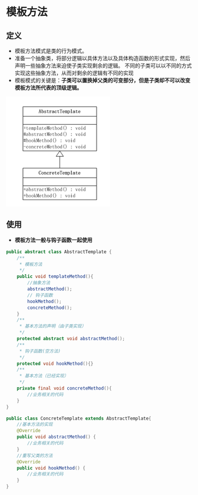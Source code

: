# 模板方法

## 定义

* 模板方法模式是类的行为模式。
* 准备一个抽象类，将部分逻辑以具体方法以及具体构造函数的形式实现，然后声明一些抽象方法来迫使子类实现剩余的逻辑。
  不同的子类可以以不同的方式实现这些抽象方法，从而对剩余的逻辑有不同的实现
* 模板模式的关键是：**子类可以置换掉父类的可变部分，但是子类却不可以改变模板方法所代表的顶级逻辑。**

![templateMethod](/image-resources/designpattern/templateMethod.png)

## 使用

* **模板方法一般与钩子函数一起使用**

```java
public abstract class AbstractTemplate {
    /**
     * 模板方法
     */
    public void templateMethod(){
        //抽象方法
        abstractMethod();
        // 钩子函数
        hookMethod();
        concreteMethod();
    }
    /**
     * 基本方法的声明（由子类实现）
     */
    protected abstract void abstractMethod();
    /**
     * 钩子函数(空方法)
     */
    protected void hookMethod(){}
    /**
     * 基本方法（已经实现）
     */
    private final void concreteMethod(){
        //业务相关的代码
    }
}
```

```java
public class ConcreteTemplate extends AbstractTemplate{
    //基本方法的实现
    @Override
    public void abstractMethod() {
        //业务相关的代码
    }
    //重写父类的方法
    @Override
    public void hookMethod() {
        //业务相关的代码
    }
}
```

